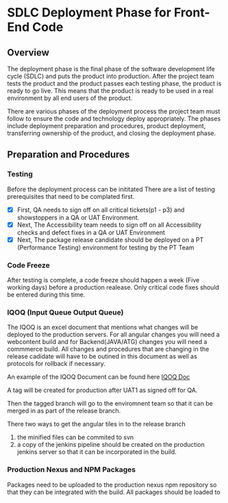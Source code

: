 # SDLC Deployment Phase for Front-End Code

## Overview

The deployment phase is the final phase of the software development life cycle (SDLC) and puts the product into production. After the project team tests the product and the product passes each testing phase, the product is ready to go live. This means that the product is ready to be used in a real environment by all end users of the product.

There are various phases of the deployment process the project team must follow to ensure the code and technology deploy appropriately. The phases include deployment preparation and procedures, product deployment, transferring ownership of the product, and closing the deployment phase.

## Preparation and Procedures

### Testing

Before the deployment process can be inititated There are a list of testing prerequisites that need to be complated first.

- [X] First, QA needs to sign off on all critical tickets(p1 - p3) and showstoppers in a QA or UAT Environment.
- [X] Next, The Accessibility team needs to sign off on all Accessibility checks and defect fixes in a QA or UAT Environment
- [X] Next, The package release candidate should be deployed on a PT (Performance Testing) environment for testing by the PT Team

### Code Freeze

After testing is complete, a code freeze should happen a week (Five working days) before a production realease. Only critical code fixes should be entered during this time. 

### IQOQ (Input Queue Output Queue)

The IQOQ is an excel document that mentions what changes will be deployed to the production servers. For all angular changes you will need a webcontent build and for Backend(JAVA/ATG) changes you will need a commmerce build. All changes and procedures that are changing in the release cadidate will have to be outined in this document as well as protocols for rollback if necessary. 

An example of the IQOQ Document can be found here [IQOQ Doc](http://sharepoint)


A tag will be created for production after UAT1 as signed off for QA.

Then the tagged branch will go to the enviromnent team so that it can be merged in as part of the release branch. 

There two ways to get the angular tiles in to the release branch
1. the minified files can be commited to svn 
2. a copy of the jenkins pipeline should be created on the production jenkins server so that it can be incorporated in the build.


### Production Nexus and NPM Packages
Packages need to be uploaded to the production nexus npm repository so that they can be integrated with the build. All packages should be loaded to 
